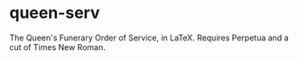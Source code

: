# queen-serv
 The  Queen's Funerary Order of Service, in LaTeX. Requires Perpetua and a cut of Times New Roman. 